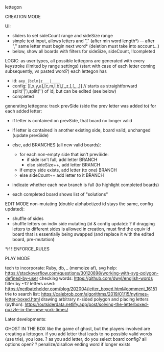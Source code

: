 lettegon

CREATION MODE

UI:

- sliders to set sideCount range and sideSize range
- simple text input, allows letters and "," (after min word length*) -- after "," same letter must begin next word* (deletion must take into account...)
- below, show all boards with filters for sideSize, sideCount, !!completed

LOGIC:
as user types, all possible lettegons are generated with every keystroke (limited by range settings)
(start with case of each letter coming subsequently, vs pasted word?)
each lettegon has

- id: `axy_|bclm|z___|____`
- config: [[,x,y,a],[c,m,l,b],[,,z,],[,,,,]] // starts as straightforward split('|'),split('') of id, but can be edited (see below)
- completed

generating lettegons:
track prevSide (side the prev letter was added to)
for each added letter:

- if letter is contained on prevSide, that board no longer valid
- if letter is contained in another existing side, board valid, unchanged (update prevSide)
- else, add BRANCHES (all new valid boards):
  - for each non-empty side that isn't prevSide:
    - if side isn't full, add letter BRANCH
    - else sideSize++, add letter BRANCH
  - if empty side exists, add letter (to one) BRANCH
  - else sideCount++ add letter to it BRANCH
- indicate whether each new branch is full (to highlight completed boards)

- each completed board shows list of "solutions"

EDIT MODE
non-mutating (double alphabetized id stays the same, config updated):

- shuffle of sides
- shuffle letters on indiv side
  mutating (id & config update):
  ? if dragging letters to different sides is allowed in creation, must find the equiv id board that is essentially being swapped (and replace it with the edited board, pre-mutation)

\*if !!ENFORCE_RULES

PLAY MODE

tech to incorporate:
Ruby, db, \_ (memoize af),
svg help: https://stackoverflow.com/questions/30120898/working-with-svg-polygon-defined-by-user
checking words: https://github.com/dwyl/english-words
filter by ~12 letters used: https://nedbatchelder.com/blog/202004/letter_boxed.html#comment_16151
trie to search list: https://calebrob.com/algorithms/2019/01/15/nytimes-letter-boxed.html
drawing arbitrary n-sided polygon and placing letters (python): https://outsiderdata.netlify.app/post/solving-the-letterboxed-puzzle-in-the-new-york-times/

Later developments:

GHOST IN THE BOX
like the game of ghost, but the players involved are creating a lettegon. if you add letter that leads to no possible valid words (use trie), you lose.
? as you add letter, do you select board config? all options open?
? penalize/disallow ending word if longer exists
